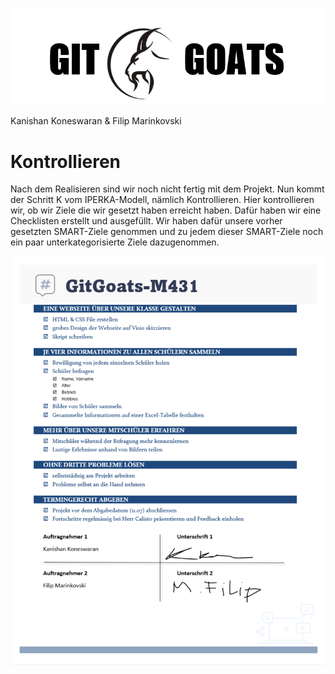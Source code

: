 ![](Bilder/GitGoats.png)


Kanishan Koneswaran & Filip Marinkovski

# Kontrollieren

Nach dem Realisieren sind wir noch nicht fertig mit dem Projekt. Nun kommt der Schritt K vom IPERKA-Modell, nämlich Kontrollieren. Hier kontrollieren wir, ob wir Ziele die wir gesetzt haben erreicht haben. Dafür haben wir eine Checklisten erstellt und ausgefüllt. Wir haben dafür unsere vorher gesetzten SMART-Ziele genommen und zu jedem dieser SMART-Ziele noch ein paar unterkategorisierte Ziele dazugenommen.

![](Bilder/Checkliste.png)


